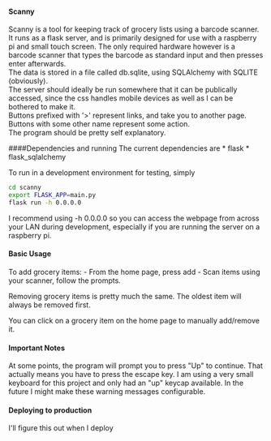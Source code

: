 #### Scanny
Scanny is a tool for keeping track of grocery lists using a barcode scanner. It runs as a flask server, and is primarily designed for use with a raspberry pi and small touch screen. The only required hardware however is a barcode scanner that types the barcode as standard input and then presses enter afterwards.   
The data is stored in a file called db.sqlite, using SQLAlchemy with SQLITE (obviously).  
The server should ideally be run somewhere that it can be publically accessed, since the css handles mobile devices as well as I can be bothered to make it.  
Buttons prefixed with '>' represent links, and take you to another page. Buttons with some other name represent some action.  
The program should be pretty self explanatory.

####Dependencies and running
The current dependencies are
	* flask
	* flask_sqlalchemy

To run in a development environment for testing, simply
```bash
cd scanny
export FLASK_APP=main.py
flask run -h 0.0.0.0
```
I recommend using -h 0.0.0.0 so you can access the webpage from across your LAN during development, especially if you are running the server on a raspberry pi.

#### Basic Usage
To add grocery items:
	- From the home page, press add
	- Scan items using your scanner, follow the prompts.

Removing grocery items is pretty much the same. The oldest item will always be removed first.

You can click on a grocery item on the home page to manually add/remove it.


#### Important Notes
At some points, the program will prompt you to press "Up" to continue. That actually means you have to press the escape key. I am using a very small keyboard for this project and only had an "up" keycap available. In the future I might make these warning messages configurable.

#### Deploying to production
I'll figure this out when I deploy
